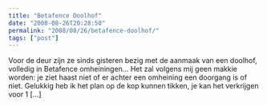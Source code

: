 ```yaml
---
title: "Betafence Doolhof"
date: "2008-08-26T20:28:50"
permalink: "2008/08/26/betafence-doolhof/"
tags: ["post"]
---
```

Voor de deur zijn ze sinds gisteren bezig met de aanmaak van een doolhof, volledig in Betafence omheiningen… Het zal volgens mij geen makkie worden: je ziet haast niet of er achter een omheining een doorgang is of niet. Gelukkig heb ik het plan op de kop kunnen tikken, je kan het verkrijgen voor 1 \[…\]
